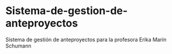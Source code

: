 # Sistema-de-gestion-de-anteproyectos
Sistema de gestión de anteproyectos para la profesora Erika Marín Schumann
